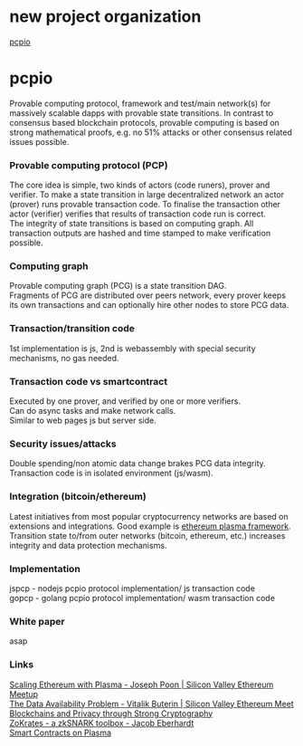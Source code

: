 # new project organization
[pcpio](https://github.com/pcpio)  

# pcpio
Provable computing protocol, framework and test/main network(s) for massively scalable dapps with provable state transitions. In contrast to consensus based blockchain protocols, provable computing is based on strong mathematical proofs, e.g. no 51% attacks or other consensus related issues possible.  

### Provable computing protocol (PCP)
The core idea is simple, two kinds of actors (code runers), prover and verifier. To make a state transition in large decentralized network an actor (prover) runs provable transaction code. To finalise the transaction other actor (verifier) verifies that results of transaction code run is correct.  
The integrity of state transitions is based on computing graph. All transaction outputs are hashed and time stamped to make verification possible.     

### Computing graph
Provable computing graph (PCG) is a state transition DAG.  
Fragments of PCG are distributed over peers network, every prover keeps its own transactions and can optionally hire other nodes to store PCG data.  

### Transaction/transition code
1st implementation is js, 2nd is webassembly with special security mechanisms, no gas needed.

### Transaction code vs smartcontract
Executed by one prover, and verified by one or more verifiers.  
Can do async tasks and make network calls.  
Similar to web pages js but server side.     

### Security issues/attacks
Double spending/non atomic data change brakes PCG data integrity.
Transaction code is in isolated environment (js/wasm).

### Integration (bitcoin/ethereum)
Latest initiatives from most popular cryptocurrency networks are based on extensions and integrations. Good example is [ethereum plasma framework](http://plasma.io/plasma.pdf).  
Transition state to/from outer networks (bitcoin, ethereum, etc.) increases integrity and data protection mechanisms.

### Implementation
jspcp - nodejs pcpio protocol implementation/ js transaction code  
gopcp - golang pcpio protocol implementation/ wasm transaction code  

### White paper
asap  

### Links
[Scaling Ethereum with Plasma - Joseph Poon | Silicon Valley Ethereum Meetup](https://www.youtube.com/watch?v=plf-kG8jt9c)  
[The Data Availability Problem - Vitalik Buterin | Silicon Valley Ethereum Meet](https://www.youtube.com/watch?v=OJT_fR7wexw)  
[Blockchains and Privacy through Strong Cryptography](http://www.youtube.com/watch?v=9cDFpACnK1U)  
[ZoKrates - a zkSNARK toolbox - Jacob Eberhardt](https://www.youtube.com/watch?v=_QyXreu64kQ)  
[Smart Contracts on Plasma](https://www.youtube.com/watch?v=KzyqzEtEc3I)  

